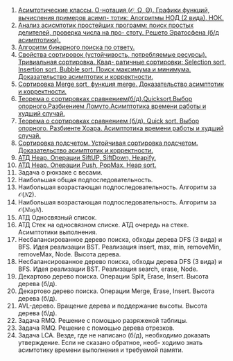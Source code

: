 1. [Асимтотические классы. O-нотация (𝒪, Ω, Θ). Графики функций, вычисления примеров асимп- тотик: Алогритмы НОД (2 вида), НОК.](https://github.com/CrazyDogCTRL/Exam/blame/main/TicketFirst)
2. [Анализ асисмтотик простейших программ: поиск простых делителей, проверка числа на про- стоту. Решето Эратосфена (б/д асимптотики).](https://github.com/CrazyDogCTRL/Exam/blame/main/TicketSecond)
3. [Алгоритм бинарного поиска по ответу.](https://github.com/CrazyDogCTRL/Exam/blame/main/TicketThird)
4. [Свойства сортировок (устойчивость, потребляемые ресурсы). Тривиальная сортировка. Квад- ратичные сортировки: Selection sort, Insertion sort, Bubble sort. Поиск максимума и минимума. Доказательство асимптотик и корректности.](https://github.com/CrazyDogCTRL/Exam/blame/main/TicketFourth)
5. [Сортировка Merge sort, функция merge. Доказательство асимптотик и корректности.](https://github.com/CrazyDogCTRL/Exam/blame/main/TicketFifth)
6. [Теорема о сортировках сравнением(б/д).Quicksort.Выбор опорного.Разбиением Ломуто.Асимптотика времени работы и худший случай.](https://github.com/CrazyDogCTRL/Exam/blame/main/TicketSixth)
7. [Теорема о сортировках сравнением (б/д). Quick sort. Выбор опорного. Разбиенте Хоара. Асимптотика времени работы и худший случай.](https://github.com/CrazyDogCTRL/Exam/blame/main/TicketSeventh)
8. [Сортировка подсчетом. Устойчивая сортировка подсчетом. Доказательство асимптотик и корректности.](https://github.com/CrazyDogCTRL/Exam/blame/main/TicketEight)
9. [АТД Heap. Операции SiftUP, SiftDown, Heapify.](https://github.com/CrazyDogCTRL/Exam/blame/main/TicketNineth)
10. [АТД Heap. Операции Push, PopMax. Heap sort.](https://github.com/CrazyDogCTRL/Exam/blame/main/TicketTenth)
11. Задача о рюкзаке с весами.
12. Наибольшая общая подпоследовательность.
13. Наибольшая возрастающая подпоследовательность. Алгоритм за 𝒪(𝑁2).
14. Наибольшая возрастающая подпоследовательность. Алгоритм за 𝒪(𝑁𝑙𝑜𝑔𝑁).
15. АТД Односвязный список.
16. АТД Стек на односвязном списке. АТД очередь на стеке. Асимптотики выполнения.
17. Несбалансированное дерево поиска, обходы дерева DFS (3 вида) и BFS. Идея реализации BST. Реализация insert, max, min, removeMin, removeMax, Node. Высота дерева.
18. Несбалансированное дерево поиска, обходы дерева DFS (3 вида) и BFS. Идея реализации BST. Реализация search, erase, Node.
19. Декартово дерево поиска. Операции Split, Erase, Insert. Высота дерева (б/д).
20. Декартово дерево поиска. Операции Merge, Erase, Insert. Высота дерева (б/д).
21. AVL-дерево. Вращение дерева и поддержание высоты. Высота дерева (б/д).
22. Задача RMQ. Решение с помощью разряженой таблицы.
23. Задача RMQ. Решение с помощью дерева отрезков.
24. Задача LCA.
Везде, где не написано (б/д), необходимо доказать утверждение. Если не сказано обратное, необ- ходимо знать асимтотику времени выполнения и требуемой памяти.
